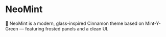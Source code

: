 # NeoMint
🌿 NeoMint is a modern, glass-inspired Cinnamon theme based on Mint-Y-Green — featuring frosted panels and a clean UI.
